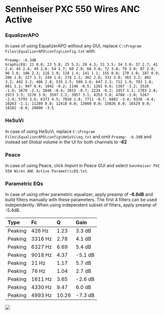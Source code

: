 # Sennheiser PXC 550 Wires ANC Active

### EqualizerAPO
In case of using EqualizerAPO without any GUI, replace `C:\Program Files\EqualizerAPO\config\config.txt`
with:
```
Preamp: -6.3dB
GraphicEQ: 21 0.0; 23 5.8; 25 5.3; 28 4.3; 31 3.5; 34 3.0; 37 2.7; 41 2.4; 45 2.4; 49 2.6; 54 2.7; 60 2.8; 66 3.0; 72 3.0; 79 3.0; 87 2.8; 96 2.6; 106 2.3; 116 1.9; 128 1.4; 141 1.1; 155 0.8; 170 1.0; 187 0.9; 206 1.0; 227 1.3; 249 1.6; 274 2.1; 302 2.6; 332 3.0; 365 3.2; 402 3.2; 442 3.2; 486 2.8; 535 2.5; 588 2.6; 647 2.3; 712 1.9; 783 1.8; 861 1.1; 947 0.4; 1042 -0.2; 1146 -0.5; 1261 0.6; 1387 -1.2; 1526 -1.8; 1678 -2.1; 1846 -0.4; 2031 -0.7; 2234 -0.2; 2457 1.1; 2703 2.8; 2973 3.5; 3270 3.9; 3597 2.2; 3957 3.1; 4353 5.8; 4788 -3.0; 5267 -2.4; 5793 3.6; 6373 4.5; 7010 1.8; 7711 -0.7; 8482 -3.4; 9330 -4.4; 10263 -1.1; 11289 0.0; 12418 0.0; 13660 0.0; 15026 0.0; 16529 0.0; 18182 -0.0; 20000 -3.5
```

### HeSuVi
In case of using HeSuVi, replace `C:\Program Files\EqualizerAPO\config\HeSuVi\eq.txt` and omit `Preamp:
-6.3dB` and instead set Global volume in the UI for both channels to **-62**

### Peace
In case of using Peace, click *Import* in Peace GUI and select `Sennheiser PXC 550 Wires ANC Active ParametricEQ.txt`.

### Parametric EQs
In case of using other parametric equalizer, apply preamp of **-6.6dB** and build filters manually
with these parameters. The first 4 filters can be used independently.
When using independent subset of filters, apply preamp of -5.4dB.

| Type    | Fc      |     Q | Gain    |
|:--------|:--------|:------|:--------|
| Peaking | 426 Hz  |  1.23 | 3.3 dB  |
| Peaking | 3316 Hz |  2.78 | 4.1 dB  |
| Peaking | 6327 Hz |  6.69 | 5.4 dB  |
| Peaking | 9018 Hz |  4.37 | -5.1 dB |
| Peaking | 21 Hz   |  1.17 | 5.7 dB  |
| Peaking | 76 Hz   |  1.04 | 2.7 dB  |
| Peaking | 1611 Hz |  3.65 | -2.6 dB |
| Peaking | 4330 Hz |  9.47 | 6.0 dB  |
| Peaking | 4993 Hz | 10.26 | -7.3 dB |

![](https://raw.githubusercontent.com/jaakkopasanen/AutoEq/master/results/innerfidelity/sbaf-serious/Sennheiser%20PXC%20550%20Wires%20ANC%20Active/Sennheiser%20PXC%20550%20Wires%20ANC%20Active.png)